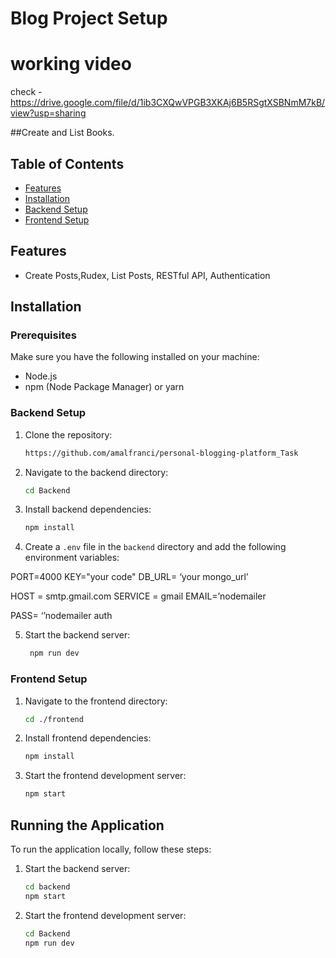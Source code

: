 


# Blog Project Setup

# working video

check -https://drive.google.com/file/d/1ib3CXQwVPGB3XKAj6B5RSgtXSBNmM7kB/view?usp=sharing

 ##Create and List Books.

## Table of Contents

-   [Features](#features)
-   [Installation](#installation)
-   [Backend Setup](#backend-setup)
-   [Frontend Setup](#frontend-setup)

## Features

-   Create Posts,Rudex, List Posts, RESTful API, Authentication

## Installation

### Prerequisites

Make sure you have the following installed on your machine:

-   Node.js
-   npm (Node Package Manager) or yarn

### Backend Setup

1. Clone the repository:

    ```sh
    https://github.com/amalfranci/personal-blogging-platform_Task
    ```

2. Navigate to the backend directory:

    ```sh
    cd Backend
    ```

3. Install backend dependencies:

    ```sh
    npm install
    ```

4. Create a `.env` file in the `backend` directory and add the following environment variables:

  
PORT=4000
KEY="your code"
DB_URL= ‘your mongo_url’

HOST = smtp.gmail.com
SERVICE = gmail
EMAIL=’nodemailer

PASS= ‘’nodemailer auth
  

5. Start the backend server:

    ```sh
     npm run dev
    ```

### Frontend Setup

1. Navigate to the frontend directory:

    ```sh
    cd ./frontend
    ```

2. Install frontend dependencies:

    ```sh
    npm install
    ```


4. Start the frontend development server:

    ```sh
    npm start
    ```

## Running the Application

To run the application locally, follow these steps:

1. Start the backend server:

    ```sh
    cd backend
    npm start
    ```

2. Start the frontend development server:

    ```sh
    cd Backend
    npm run dev
    ```




